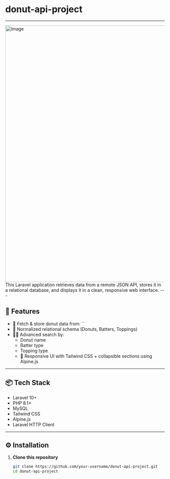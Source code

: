 # donut-api-project
___
<img width="1574" height="809" alt="image" src="https://github.com/user-attachments/assets/89e9a0ff-a745-441e-af9e-4d694c62d0f6" />
This Laravel application retrieves data from a remote JSON API, stores it in a relational database, and displays it in a clean, responsive web interface. 
---

## 🚀 Features

- 🔗 Fetch & store donut data from: ``
- 🧁 Normalized relational schema (Donuts, Batters, Toppings)
- 🕵️‍♂️ Advanced search by:
  - Donut name
  - Batter type
  - Topping type
  - 🎨 Responsive UI with Tailwind CSS + collapsible sections using Alpine.js

---

## 📦 Tech Stack

- Laravel 10+
- PHP 8.1+
- MySQL
- Tailwind CSS
- Alpine.js
- Laravel HTTP Client

---

## ⚙️ Installation

1. **Clone this repository**
   ```bash
   git clone https://github.com/your-username/donut-api-project.git
   cd donut-api-project
